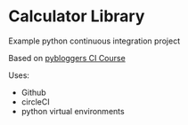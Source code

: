 # Calculator Library

Example python continuous integration project

Based on [pybloggers CI Course](https://www.pybloggers.com/2018/11/continuous-integration-with-python-an-introduction/)


Uses:

* Github
* circleCI
* python virtual environments
